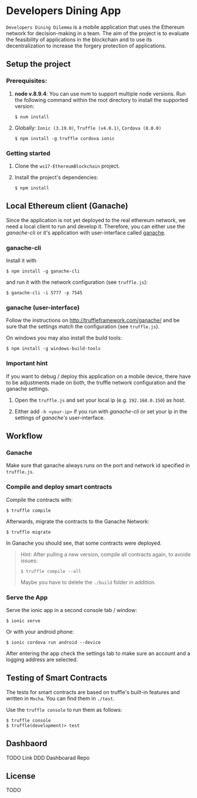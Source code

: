 # Developers Dining App

`Developers Dining Dilemma` is a mobile application that uses the Ethereum network for decision-making in a team. The aim of the project is to evaluate the feasibility of applications in the blockchain and to use its decentralization to increase the forgery protection of applications.


## Setup the project

### Prerequisites: 

1. **node v.8.9.4**:
  You can use nvm to support multiple node versions. Run the following command within the root directory to install the supported version:
    ```shell
    $ nvm install 
    ```

2. Globally: `Ionic (3.19.0)`, `Truffle (v4.0.1)`, `Cordova (8.0.0)`
    ```shell
    $ npm install -g truffle cordova ionic
    ```

### Getting started

1. Clone the `ws17-EthereumBlockchain` project.

2. Install the project's dependencies:
    ```shell
    $ npm install
    ```


## Local Ethereum client (Ganache)
Since the application is not yet deployed to the real ethereum network, we need a local client to run and develop it. Therefore, you can either use the *ganache-cli* or it's application with user-interface called [ganache](http://truffleframework.com/ganache/).

### ganache-cli

Install it with
```shell
$ npm install -g ganache-cli
```

and run it with the network configuration (see `truffle.js`):
```shell
$ ganache-cli -i 5777 -p 7545
```

### ganache (user-interface)
Follow the instructions on http://truffleframework.com/ganache/ and be sure that the settings match the configuration (see `truffle.js`).

On windows you may also install the build tools:
  ```shell
  $ npm install -g windows-build-tools
  ``` 


### **Important hint**
If you want to debug / deploy this application on a mobile device, there have to be adjustments made on both, the truffle network configuration and the ganache settings.

1. Open the `truffle.js` and set your local ip (e.g. `192.168.0.150`) as host.

2. Either add `-h <your-ip>` if you run with *ganache-cli* or set your ip in the settings of *ganache's* user-interface.



## Workflow
### Ganache
  Make sure that ganache always runs on the port and network id specified in `truffle.js`.

### Compile and deploy smart contracts
Compile the contracts with:
```shell
$ truffle compile
```

Afterwards, migrate the contracts to the Ganache Network:

```shell 
$ truffle migrate
``` 

In Ganache you should see, that some contracts were deployed.
  
> Hint: After pulling a new version, compile all contracts again, to avoide issues:
> ```shell 
> $ truffle compile --all
> ``` 
> Maybe you have to delete the `./build` folder in addition.

### Serve the App
Serve the ionic app in a second console tab / window:
```shell
$ ionic serve
```
Or with your android phone:
```shell
$ ionic cordova run android --device
```

After entering the app check the settings tab to make sure an account and a logging address are selected.

## Testing of Smart Contracts
The tests for smart contracts are based on truffle's built-in features and written in `Mocha`. You can find them in `./test`. 

Use the `truffle console` to run them as follows:

```shell
$ truffle console
$ truffle(development)> test
```

## Dashbaord

TODO Link DDD Dashboarad Repo

## License

TODO
